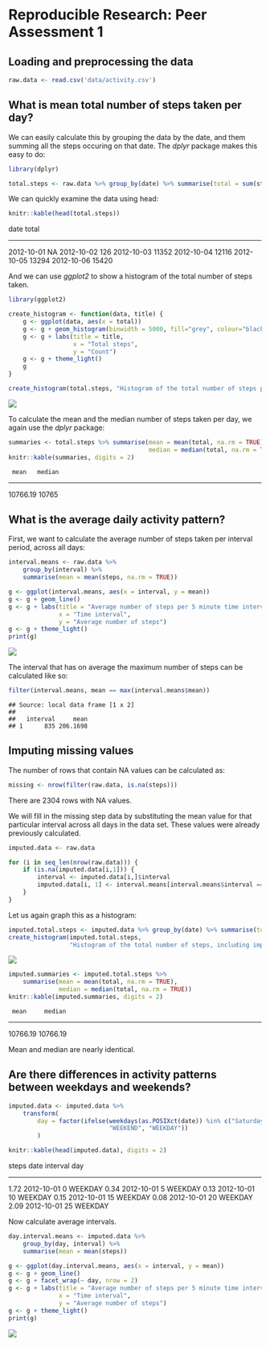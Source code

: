 # Reproducible Research: Peer Assessment 1


## Loading and preprocessing the data


```r
raw.data <- read.csv('data/activity.csv')
```



## What is mean total number of steps taken per day?

We can easily calculate this by grouping the data by the date, and them
summing all the steps occuring on that date. The *dplyr* package makes this 
easy to do:


```r
library(dplyr)

total.steps <- raw.data %>% group_by(date) %>% summarise(total = sum(steps))
```

We can quickly examine the data using head:


```r
knitr::kable(head(total.steps))
```



date          total
-----------  ------
2012-10-01       NA
2012-10-02      126
2012-10-03    11352
2012-10-04    12116
2012-10-05    13294
2012-10-06    15420

And we can use *ggplot2* to show a histogram of the total number of steps taken.


```r
library(ggplot2)

create_histogram <- function(data, title) {
    g <- ggplot(data, aes(x = total))
    g <- g + geom_histogram(binwidth = 5000, fill="grey", colour="black")
    g <- g + labs(title = title,
                  x = "Total steps",
                  y = "Count")
    g <- g + theme_light()
    g
}

create_histogram(total.steps, "Histogram of the total number of steps per day")
```

![](PA1_template_files/figure-html/unnamed-chunk-4-1.png) 

To calculate the mean and the median number of steps taken per day, we again
use the *dplyr* package:


```r
summaries <- total.steps %>% summarise(mean = mean(total, na.rm = TRUE),
                                       median = median(total, na.rm = TRUE))
knitr::kable(summaries, digits = 2)
```

     mean   median
---------  -------
 10766.19    10765


## What is the average daily activity pattern?

First, we want to calculate the average number of steps taken per interval
period, across all days:


```r
interval.means <- raw.data %>% 
    group_by(interval) %>% 
    summarise(mean = mean(steps, na.rm = TRUE))
```


```r
g <- ggplot(interval.means, aes(x = interval, y = mean)) 
g <- g + geom_line()
g <- g + labs(title = "Average number of steps per 5 minute time interval",
              x = "Time interval",
              y = "Average number of steps")
g <- g + theme_light()
print(g)
```

![](PA1_template_files/figure-html/unnamed-chunk-7-1.png) 

The interval that has on average the maximum number of steps can be calculated
like so:


```r
filter(interval.means, mean == max(interval.means$mean))
```

```
## Source: local data frame [1 x 2]
## 
##   interval     mean
## 1      835 206.1698
```


## Imputing missing values

The number of rows that contain NA values can be calculated as:

```r
missing <- nrow(filter(raw.data, is.na(steps)))
```

There are 2304 rows with NA values.

We will fill in the missing step data by substituting the mean value for that
particular interval across all days in the data set. These values were
already previously calculated. 


```r
imputed.data <- raw.data

for (i in seq_len(nrow(raw.data))) {
    if (is.na(imputed.data[i,1])) {
        interval <- imputed.data[i,]$interval
        imputed.data[i, 1] <- interval.means[interval.means$interval == interval,]$mean
    }
}
```

Let us again graph this as a histogram:


```r
imputed.total.steps <- imputed.data %>% group_by(date) %>% summarise(total = sum(steps))
create_histogram(imputed.total.steps, 
                 "Histogram of the total number of steps, including imputed")
```

![](PA1_template_files/figure-html/unnamed-chunk-11-1.png) 


```r
imputed.summaries <- imputed.total.steps %>% 
    summarise(mean = mean(total, na.rm = TRUE), 
              median = median(total, na.rm = TRUE))
knitr::kable(imputed.summaries, digits = 2)
```

     mean     median
---------  ---------
 10766.19   10766.19

Mean and median are nearly identical. 

## Are there differences in activity patterns between weekdays and weekends?


```r
imputed.data <- imputed.data %>%
    transform(
        day = factor(ifelse(weekdays(as.POSIXct(date)) %in% c("Saturday", "Sunday"),
                            "WEEKEND", "WEEKDAY"))
        )

knitr::kable(head(imputed.data), digits = 2)
```



 steps  date          interval  day     
------  -----------  ---------  --------
  1.72  2012-10-01           0  WEEKDAY 
  0.34  2012-10-01           5  WEEKDAY 
  0.13  2012-10-01          10  WEEKDAY 
  0.15  2012-10-01          15  WEEKDAY 
  0.08  2012-10-01          20  WEEKDAY 
  2.09  2012-10-01          25  WEEKDAY 

Now calculate average intervals.


```r
day.interval.means <- imputed.data %>%     
    group_by(day, interval) %>% 
    summarise(mean = mean(steps))
```


```r
g <- ggplot(day.interval.means, aes(x = interval, y = mean)) 
g <- g + geom_line()
g <- g + facet_wrap(~ day, nrow = 2)
g <- g + labs(title = "Average number of steps per 5 minute time interval",
              x = "Time interval",
              y = "Average number of steps")
g <- g + theme_light()
print(g)
```

![](PA1_template_files/figure-html/unnamed-chunk-15-1.png) 
